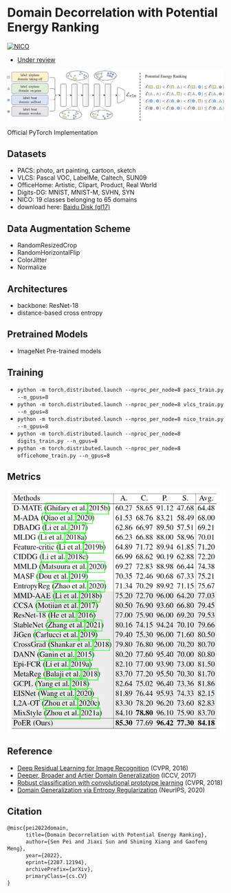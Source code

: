 # Domain Decorrelation with Potential Energy Ranking
[![NICO](https://img.shields.io/badge/2022%20ECCV%20Workshop-Jury%20Award-FFD500?style=flat&labelColor=005BBB)](https://codalab.lisn.upsaclay.fr/competitions/4083)

- [Under review]()
<!-- > (https://arxiv.org/abs/2207.12194) -->

<img src="https://github.com/ForeverPs/PoER/raw/master/data/pipeline.jpg" width="1000px"/>

Official PyTorch Implementation
<!-- > Sen Pei, Jiaxi Sun -->
<!-- > <br/> Institute of Automation, Chinese Academy of Sciences -->

## Datasets
- PACS: photo, art painting, cartoon, sketch
- VLCS: Pascal VOC, LabelMe, Caltech, SUN09
- OfficeHome: Artistic, Clipart, Product, Real World
- Digits-DG: MNIST, MNIST-M, SVHN, SYN
- NICO: 19 classes belonging to 65 domains
- download here: [Baidu Disk (ql17)](https://pan.baidu.com/s/1-_3zqCId87_JXaMyTaeaQw)

## Data Augmentation Scheme
- RandomResizedCrop
- RandomHorizontalFlip
- ColorJitter
- Normalize

## Architectures
- backbone: ResNet-18
- distance-based cross entropy

## Pretrained Models
- ImageNet Pre-trained models

## Training
- `python -m torch.distributed.launch --nproc_per_node=8 pacs_train.py --n_gpus=8`
- `python -m torch.distributed.launch --nproc_per_node=8 vlcs_train.py --n_gpus=8`
- `python -m torch.distributed.launch --nproc_per_node=8 nico_train.py --n_gpus=8`
- `python -m torch.distributed.launch --nproc_per_node=8 digits_train.py --n_gpus=8`
- `python -m torch.distributed.launch --nproc_per_node=8 officehome_train.py --n_gpus=8`

## Metrics
<img src="https://github.com/ForeverPs/PoER/raw/master/data/pacs_result.png" width="500px"/>

## Reference
- [Deep Residual Learning for Image Recognition](https://openaccess.thecvf.com/content_cvpr_2016/papers/He_Deep_Residual_Learning_CVPR_2016_paper.pdf) (CVPR, 2016)
- [Deeper, Broader and Artier Domain Generalization](https://openaccess.thecvf.com/content_iccv_2017/html/Li_Deeper_Broader_and_ICCV_2017_paper.html) (ICCV, 2017)
- [Robust classification with convolutional prototype learning](https://openaccess.thecvf.com/content_cvpr_2018/html/Yang_Robust_Classification_With_CVPR_2018_paper.html) (CVPR, 2018)
- [Domain Generalization via Entropy Regularization](https://proceedings.neurips.cc/paper/2020/hash/b98249b38337c5088bbc660d8f872d6a-Abstract.html) (NeurIPS, 2020)

## Citation

```
@misc{pei2022domain,
      title={Domain Decorrelation with Potential Energy Ranking}, 
      author={Sen Pei and Jiaxi Sun and Shiming Xiang and Gaofeng Meng},
      year={2022},
      eprint={2207.12194},
      archivePrefix={arXiv},
      primaryClass={cs.CV}
}
```
